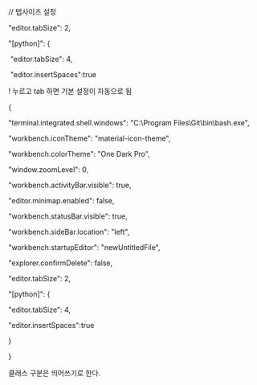 // 탭사이즈 설정

  "editor.tabSize": 2,

  "[python]": {

​    "editor.tabSize": 4,

​    "editor.insertSpaces":true





! 누르고 tab 하면 기본 설정이 자동으로 됨







{

 "terminal.integrated.shell.windows": "C:\\Program Files\\Git\\bin\\bash.exe",

 

 "workbench.iconTheme": "material-icon-theme",

 "workbench.colorTheme": "One Dark Pro",

 "window.zoomLevel": 0,

 "workbench.activityBar.visible": true,

 "editor.minimap.enabled": false,

 "workbench.statusBar.visible": true,

 "workbench.sideBar.location": "left",

 "workbench.startupEditor": "newUntitledFile",

 "explorer.confirmDelete": false,

 

 "editor.tabSize": 2,

 "[python]": {

   "editor.tabSize": 4,

   "editor.insertSpaces":true

 }

 

}





클래스 구분은 띄어쓰기로 한다.



